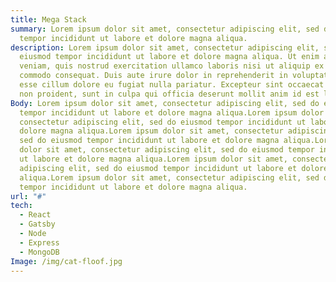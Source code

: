 ```yaml
---
title: Mega Stack
summary: Lorem ipsum dolor sit amet, consectetur adipiscing elit, sed do eiusmod
  tempor incididunt ut labore et dolore magna aliqua.
description: Lorem ipsum dolor sit amet, consectetur adipiscing elit, sed do
  eiusmod tempor incididunt ut labore et dolore magna aliqua. Ut enim ad minim
  veniam, quis nostrud exercitation ullamco laboris nisi ut aliquip ex ea
  commodo consequat. Duis aute irure dolor in reprehenderit in voluptate velit
  esse cillum dolore eu fugiat nulla pariatur. Excepteur sint occaecat cupidatat
  non proident, sunt in culpa qui officia deserunt mollit anim id est laborum
Body: Lorem ipsum dolor sit amet, consectetur adipiscing elit, sed do eiusmod
  tempor incididunt ut labore et dolore magna aliqua.Lorem ipsum dolor sit amet,
  consectetur adipiscing elit, sed do eiusmod tempor incididunt ut labore et
  dolore magna aliqua.Lorem ipsum dolor sit amet, consectetur adipiscing elit,
  sed do eiusmod tempor incididunt ut labore et dolore magna aliqua.Lorem ipsum
  dolor sit amet, consectetur adipiscing elit, sed do eiusmod tempor incididunt
  ut labore et dolore magna aliqua.Lorem ipsum dolor sit amet, consectetur
  adipiscing elit, sed do eiusmod tempor incididunt ut labore et dolore magna
  aliqua.Lorem ipsum dolor sit amet, consectetur adipiscing elit, sed do eiusmod
  tempor incididunt ut labore et dolore magna aliqua.
url: "#"
tech:
  - React
  - Gatsby
  - Node
  - Express
  - MongoDB
Image: /img/cat-floof.jpg
---
```

